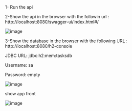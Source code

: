 1- Run the api

2-Show the api in the browser with the followin url : http://localhost:8080/swagger-ui/index.html#/


![image](https://github.com/user-attachments/assets/f2680ca8-b5b0-4898-9ae3-9c3cb1d98497)


3-Show the database in the browser with the following URL : http://localhost:8080/h2-console

  JDBC URL:	jdbc:h2:mem:tasksdb
  
  Username:	sa
  
  Password: empty
  
  
  ![image](https://github.com/user-attachments/assets/30e943c9-00c1-4654-9faa-cb7fc4d62e51)

show app front

![image](https://github.com/user-attachments/assets/80283149-0787-4902-b7ae-14664f4917ab)




